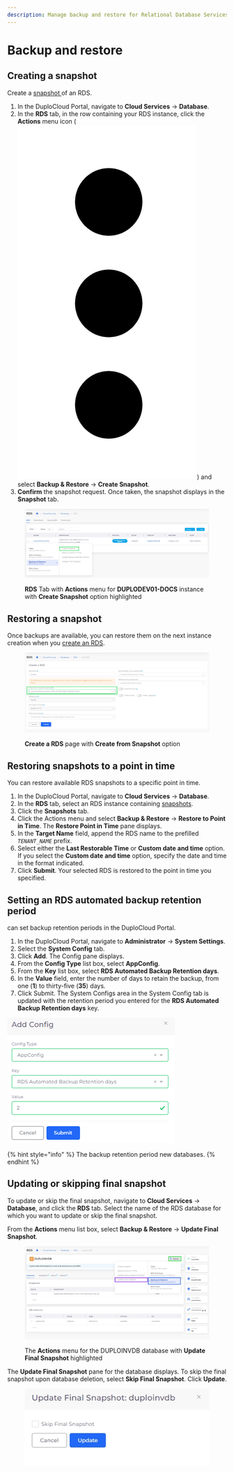 ```yaml
---
description: Manage backup and restore for Relational Database Services (RDS)
---
```


# Backup and restore

## Creating a snapshot <a href="#id-0-toc-title" id="id-0-toc-title"></a>

Create a [snapshot ](https://docs.aws.amazon.com/AmazonRDS/latest/UserGuide/USER\_WorkingWithAutomatedBackups.html)of an RDS.

1. In the DuploCloud Portal, navigate to **Cloud Services** -> **Database**.
2. In the **RDS** tab, in the row containing your RDS instance, click the **Actions** menu icon ( <img src="../../../../.gitbook/assets/Kabab_three_Vertical_dots (5) (1).png" alt="" data-size="line"> ) and select **Backup & Restore** -> **Create Snapshot**.&#x20;
3. **Confirm** the snapshot request. Once taken, the snapshot displays in the **Snapshot** tab.

<figure><img src="../../../../.gitbook/assets/screenshot-nimbusweb.me-2024.02.19-17_22_14.png" alt=""><figcaption><p><strong>RDS</strong> Tab with <strong>Actions</strong> menu for <strong>DUPLODEV01-DOCS</strong> instance with <strong>Create Snapshot</strong> option highlighted</p></figcaption></figure>

## Restoring a snapshot <a href="#id-1-toc-title" id="id-1-toc-title"></a>

Once backups are available, you can restore them on the next instance creation when you [create an RDS](./#0-toc-title).

<figure><img src="../../../../.gitbook/assets/screenshot-nimbusweb.me-2024.02.19-17_24_36.png" alt=""><figcaption><p><strong>Create a RDS</strong> page with <strong>Create from Snapshot</strong> option</p></figcaption></figure>

## Restoring snapshots to a point in time

You can restore available RDS snapshots to a specific point in time.

1. In the DuploCloud Portal, navigate to **Cloud Services** -> **Database**.
2. In the **RDS** tab, select an RDS instance containing [snapshots](backup-and-restore.md#0-toc-title).
3. Click the **Snapshots** tab.
4. Click the Actions menu and select **Backup & Restore** -> **Restore to Point in Time**. The **Restore Point in Time** pane displays.
5. In the **Target Name** field, append the RDS name to the prefilled _`TENANT_NAME`_ prefix.
6. Select either the **Last Restorable Time** or **Custom date and time** option. If you select the **Custom date and time** option, specify the date and time in the format indicated.
7. Click **Submit**. Your selected RDS is restored to the point in time you specified.&#x20;

## Setting an RDS automated backup retention period <a href="#id-0-toc-title" id="id-0-toc-title"></a>

&#x20;can set backup retention periods in the DuploCloud Portal.

1. In the DuploCloud Portal, navigate to **Administrator** -> **System Settings**.
2. Select the **System Config** tab.
3. Click **Add**. The Config pane displays.
4. From the **Config Type** list box, select **AppConfig**.
5. From the **Key** list box, select **RDS Automated Backup Retention days**.
6. In the **Value** field, enter the number of days to retain the backup, from one (**1**) to thirty-five (**35**) days.
7. Click Submit. The System Configs area in the System Config tab is updated with the retention period you entered for the **RDS Automated Backup Retention days** key.

<div align="left">

<img src="../../../../.gitbook/assets/res4.png" alt="Add Config pane with Key RDS Automated Backup Retention days">

</div>

{% hint style="info" %}
The backup retention period  new databases.&#x20;
{% endhint %}

## Updating or skipping final snapshot

To update or skip the final snapshot, navigate to **Cloud Services** -> **Database**, and click the **RDS** tab. Select the name of the RDS database for which you want to update or skip the final snapshot.&#x20;

From the **Actions** menu list box, select **Backup & Restore** -> **Update Final Snapshot**.

<figure><img src="../../../../.gitbook/assets/rds snapshot.png" alt=""><figcaption><p>The <strong>Actions</strong> menu for the DUPLOINVDB database with <strong>Update Final Snapshot</strong> highlighted</p></figcaption></figure>

The **Update Final Snapshot** pane for the database displays. To skip the final snapshot upon database deletion, select **Skip Final Snapshot**. Click **Update**.&#x20;

<div align="left">

<figure><img src="../../../../.gitbook/assets/rde snadhyas.png" alt=""><figcaption></figcaption></figure>

</div>
